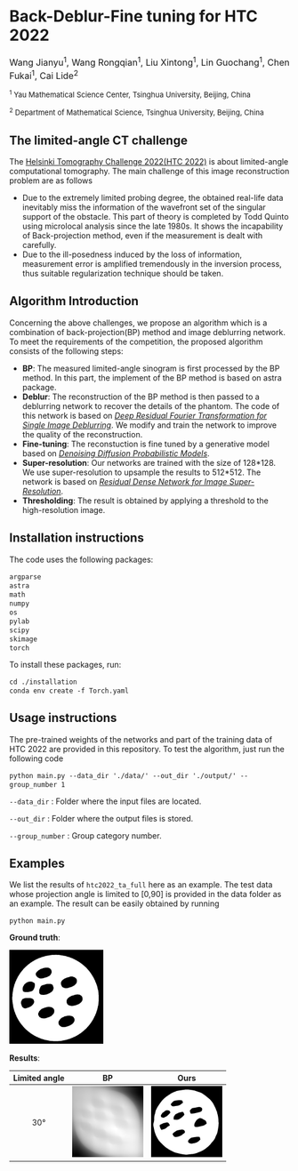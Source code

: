 
# Back-Deblur-Fine tuning for HTC 2022
<font size=3> Wang Jianyu<sup>1</sup>, Wang Rongqian<sup>1</sup>, Liu Xintong<sup>1</sup>, Lin Guochang<sup>1</sup>, Chen Fukai<sup>1</sup>, Cai Lide<sup>2</sup> </font>

<font size=2><sup>1</sup> Yau Mathematical Science Center, Tsinghua University, Beijing, China</font>

<font size=2> <sup>2</sup> Department of Mathematical Science, Tsinghua University, Beijing, China </font>


## The limited-angle CT challenge  
The [Helsinki Tomography Challenge 2022(HTC 2022)](https://www.fips.fi/HTC2022.php) is about limited-angle computational tomography. The main challenge of this image reconstruction problem are as follows

- Due to the extremely limited probing degree, the obtained real-life data inevitably miss the information of the wavefront set of the singular support of the obstacle. This part of theory is completed by Todd Quinto using microlocal analysis since the late 1980s. It shows the incapability of Back-projection method, even if the measurement is dealt with carefully.
- Due to the ill-posedness induced by the loss of information, measurement error is amplified tremendously in the inversion process, thus suitable regularization technique should be taken. 

## Algorithm Introduction
Concerning the above challenges, we propose an algorithm which is a combination of back-projection(BP) method and image deblurring network. To meet the requirements of the competition, the proposed algorithm consists of the following steps:
- **BP**: The measured limited-angle sinogram is first processed by the BP method. In this part, the implement of the BP method is based on astra package.
- **Deblur**: The reconstruction of the BP method is then passed to a deblurring network to recover the details of the phantom. The code of this network is based on *[Deep Residual Fourier Transformation for Single Image Deblurring](https://github.com/INVOKERer/DeepRFT)*. We modify and train the network to improve the quality of the reconstruction.
- **Fine-tuning**: The reconstuction is fine tuned by a generative model based on *[Denoising Diffusion Probabilistic Models](https://github.com/INVOKERer/DeepRFT)*. 
- **Super-resolution**: Our networks are trained with the size of 128\*128. We use super-resolution to upsample the results to 512\*512. The network is based on *[Residual Dense Network for Image Super-Resolution](https://github.com/yulunzhang/RDN)*.
- **Thresholding**: The result is obtained by applying a threshold to the high-resolution image.    


## Installation instructions        
The code uses the following packages:

```
argparse
astra
math
numpy
os
pylab
scipy
skimage
torch
```

To install these packages, run:

```
cd ./installation
conda env create -f Torch.yaml
```

## Usage instructions

The pre-trained weights of the networks and part of the training data of HTC 2022 are provided in this repository. To test the algorithm, just run the following code

```
python main.py --data_dir './data/' --out_dir './output/' --group_number 1
```

`--data_dir` : Folder where the input files are located.

`--out_dir` : Folder where the output files is stored.

`--group_number` : Group category number.

## Examples

We list the results of `htc2022_ta_full` here as an example. The test data whose projection angle is limited to [0,90] is provided in the data folder as an example. The result can be easily obtained by running

```
python main.py
```

**Ground truth**:

<img src="README.assets/htc2022_ta_full_recon_fbp_seg.png" alt="htc2022_ta_full_recon_fbp_seg" style="zoom: 33%;" />

**Results**:

| Limited angle |                              BP                              |                             Ours                             |
| :-----------: | :----------------------------------------------------------: | :----------------------------------------------------------: |
|      30°      | ![image-20221026193249277](README.assets/image-20221026214000039.png) | <img src="README.assets/deblur_ddpm_ta_30.png" alt="image-20221026214114972" style="zoom: 25%;" /> |



